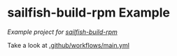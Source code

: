 # sailfish-build-rpm Example

*Example project for [sailfish-build-rpm](https://github.com/R1tschY/sailfish-build-rpm)*

Take a look at [.github/workflows/main.yml](.github/workflows/main.yml)